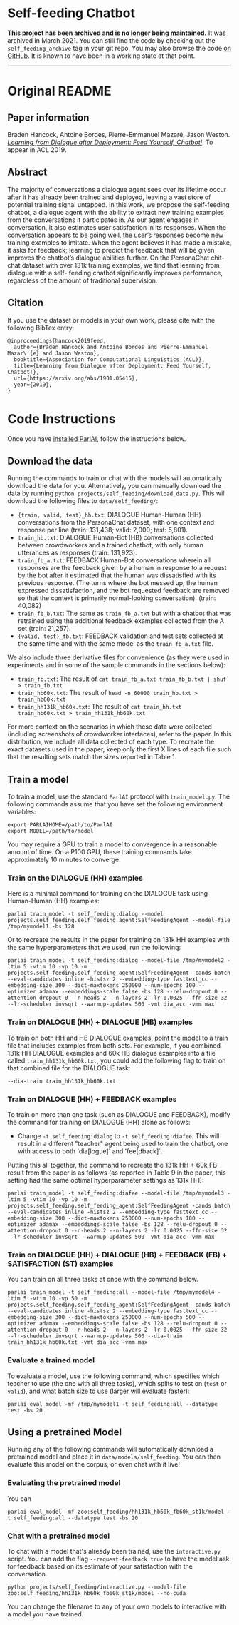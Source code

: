 # Self-feeding Chatbot

**This project has been archived and is no longer being maintained.**
It was archived in March 2021. You can still find the code by checking out the
`self_feeding_archive` tag in your git repo. You may also browse the code
[on GitHub](https://github.com/facebookresearch/ParlAI/tree/self_feeding_archive/projects/self_feeding).
It is known to have been in a working state at that point.

--------------------------------------------------------------------------------

# Original README


## Paper information
Braden Hancock, Antoine Bordes, Pierre-Emmanuel Mazaré, Jason Weston.
_[Learning from Dialogue after Deployment: Feed Yourself, Chatbot!](https://arxiv.org/abs/1901.05415)_.
To appear in ACL 2019.


## Abstract

The majority of conversations a dialogue agent sees over its lifetime occur after it has already been trained and deployed, leaving a vast store of potential training signal untapped.
In this work, we propose the self-feeding chatbot, a dialogue agent with the ability to extract new training examples from the conversations it participates in. As our agent engages in conversation, it also estimates user satisfaction in its responses.
When the conversation appears to be going well, the user’s responses become new training examples to imitate.
When the agent believes it has made a mistake, it asks for feedback; learning to predict the feedback that will be given improves the chatbot’s dialogue abilities further.
On the PersonaChat chit-chat dataset with over 131k training examples, we find that learning from dialogue with a self- feeding chatbot significantly improves performance, regardless of the amount of traditional supervision.

## Citation

If you use the dataset or models in your own work, please cite with the
following BibTex entry:

    @inproceedings{hancock2019feed,
      author={Braden Hancock and Antoine Bordes and Pierre-Emmanuel Mazar\'{e} and Jason Weston},
      booktitle={Association for Computational Linguistics (ACL)},
      title={Learning from Dialogue after Deployment: Feed Yourself, Chatbot!},
      url={https://arxiv.org/abs/1901.05415},
      year={2019},
    }

# Code Instructions

Once you have [installed ParlAI](https://github.com/facebookresearch/ParlAI/#installing-parlai), follow the instructions below.

## Download the data

Running the commands to train or chat with the models will automatically download the data for you.
Alternatively, you can manually download the data by running `python projects/self_feeding/download_data.py`. This will download the following files to `data/self_feeding/`:

- `{train, valid, test}_hh.txt`: DIALOGUE Human-Human (HH) conversations from the PersonaChat dataset, with one context and response per line (train: 131,438; valid: 2,000; test: 5,801).
- `train_hb.txt`: DIALOGUE Human-Bot (HB) conversations collected between crowdworkers and a trained chatbot, with only human utterances as responses (train: 131,923).
- `train_fb_a.txt`: FEEDBACK Human-Bot conversations wherein all responses are the feedback given by a human in response to a request by the bot after it estimated that the human was dissatisfied with its previous response. (The turns where the bot messed up, the human expressed dissatisfaction, and the bot requested feedback are removed so that the context is primarily normal-looking conversation). (train: 40,082)
- `train_fb_b.txt`: The same as `train_fb_a.txt` but with a chatbot that was retrained using the additional feedback examples collected from the A set (train: 21,257).
- `{valid, test}_fb.txt`: FEEDBACK validation and test sets collected at the same time and with the same model as the `train_fb_a.txt` file.

We also include three derivative files for convenience (as they were used in experiments and in some of the sample commands in the sections below):

- `train_fb.txt`: The result of `cat train_fb_a.txt train_fb_b.txt | shuf > train_fb.txt`
- `train_hb60k.txt`: The result of `head -n 60000 train_hb.txt > train_hb60k.txt`
- `train_hh131k_hb60k.txt`: The result of `cat train_hh.txt train_hb60k.txt > train_hh131k_hb60k.txt`

For more context on the scenarios in which these data were collected (including screenshots of crowdworker interfaces), refer to the paper.
In this distribution, we include all data collected of each type.
To recreate the exact datasets used in the paper, keep only the first X lines of each file such that the resulting sets match the sizes reported in Table 1.

## Train a model

To train a model, use the standard `ParlAI` protocol with `train_model.py`.
The following commands assume that you have set the following environment variables:

```
export PARLAIHOME=/path/to/ParlAI
export MODEL=/path/to/model
```

You may require a GPU to train a model to convergence in a reasonable amount of time.
On a P100 GPU, these training commands take approximately 10 minutes to converge.

### Train on the DIALOGUE (HH) examples
Here is a minimal command for training on the DIALOGUE task using Human-Human (HH) examples:

```
parlai train_model -t self_feeding:dialog --model projects.self_feeding.self_feeding_agent:SelfFeedingAgent --model-file /tmp/mymodel1 -bs 128
```

Or to recreate the results in the paper for training on 131k HH examples with the same hyperparameters that we used, run the following:

```
parlai train_model -t self_feeding:dialog --model-file /tmp/mymodel2 -ltim 5 -vtim 10 -vp 10 -m projects.self_feeding.self_feeding_agent:SelfFeedingAgent -cands batch --eval-candidates inline -histsz 2 --embedding-type fasttext_cc --embedding-size 300 --dict-maxtokens 250000 --num-epochs 100 --optimizer adamax --embeddings-scale false -bs 128 --relu-dropout 0 --attention-dropout 0 --n-heads 2 --n-layers 2 -lr 0.0025 --ffn-size 32 --lr-scheduler invsqrt --warmup-updates 500 -vmt dia_acc -vmm max
```

### Train on DIALOGUE (HH) + DIALOGUE (HB) examples

To train on both HH and HB DIALOGUE examples, point the model to a train file that includes examples from both sets. For example, if you combined 131k HH DIALOGUE examples and 60k HB dialogue examples into a file called `train_hh131k_hb60k.txt`, you could add the following flag to train on that combined file for the DIALOGUE task:

```
--dia-train train_hh131k_hb60k.txt
```

### Train on DIALOGUE (HH) + FEEDBACK examples

To train on more than one task (such as DIALOGUE and FEEDBACK), modify the command for training on DIALOGUE (HH) alone as follows:

- Change `-t self_feeding:dialog` to `-t self_feeding:diafee`. This will result in a different "teacher" agent being used to train the chatbot, one with access to both 'dia\[logue\]' and 'fee\[dback\]`.

Putting this all together, the command to recreate the 131k HH + 60k FB result from the paper is as follows (as reported in Table 9 in the paper, this setting had the same optimal hyperparameter settings as 131k HH):

```
parlai train_model -t self_feeding:diafee --model-file /tmp/mymodel3 -ltim 5 -vtim 10 -vp 10 -m projects.self_feeding.self_feeding_agent:SelfFeedingAgent -cands batch --eval-candidates inline -histsz 2 --embedding-type fasttext_cc --embedding-size 300 --dict-maxtokens 250000 --num-epochs 100 --optimizer adamax --embeddings-scale false -bs 128 --relu-dropout 0 --attention-dropout 0 --n-heads 2 --n-layers 2 -lr 0.0025 --ffn-size 32 --lr-scheduler invsqrt --warmup-updates 500 -vmt dia_acc -vmm max
```

### Train on DIALOGUE (HH) + DIALOGUE (HB) + FEEDBACK (FB) + SATISFACTION (ST) examples
You can train on all three tasks at once with the command below.
```
parlai train_model -t self_feeding:all --model-file /tmp/mymodel4 -ltim 5 -vtim 10 -vp 50 -m projects.self_feeding.self_feeding_agent:SelfFeedingAgent -cands batch --eval-candidates inline -histsz 2 --embedding-type fasttext_cc --embedding-size 300 --dict-maxtokens 250000 --num-epochs 500 --optimizer adamax --embeddings-scale false -bs 128 --relu-dropout 0 --attention-dropout 0 --n-heads 2 --n-layers 2 -lr 0.0025 --ffn-size 32 --lr-scheduler invsqrt --warmup-updates 500 --dia-train train_hh131k_hb60k.txt -vmt dia_acc -vmm max
```

### Evaluate a trained model
To evaluate a model, use the following command, which specifies which teacher to use (the one with all three tasks), which splits to test on (`test` or `valid`), and what batch size to use (larger will evaluate faster):
```
parlai eval_model -mf /tmp/mymodel1 -t self_feeding:all --datatype test -bs 20
```


## Using a pretrained Model

Running any of the following commands will automatically download a pretrained model
and place it in `data/models/self_feeding`. You can then evaluate this model on the
corpus, or even chat with it live!

### Evaluating the pretrained model

You can

```
parlai eval_model -mf zoo:self_feeding/hh131k_hb60k_fb60k_st1k/model -t self_feeding:all --datatype test -bs 20
```

### Chat with a pretrained model
To chat with a model that's already been trained, use the `interactive.py` script.
You can add the flag `--request-feedback true` to have the model ask for feedback based on its estimate of your satisfaction with the conversation.
```
python projects/self_feeding/interactive.py --model-file zoo:self_feeding/hh131k_hb60k_fb60k_st1k/model --no-cuda
```

You can change the filename to any of your own models to interactive with a
model you have trained.
